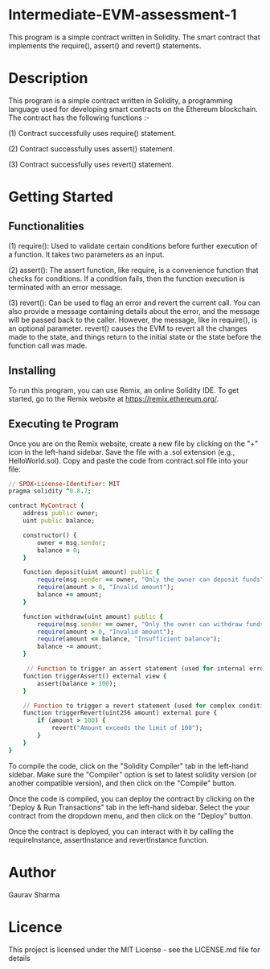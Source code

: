 # Intermediate-EVM-assessment-1
This program is a simple contract written in Solidity. The smart contract that implements the require(), assert() and revert() statements.

# Description
This program is a simple contract written in Solidity, a programming language used for developing smart contracts on the Ethereum blockchain. The contract has the following functions :-

(1) Contract successfully uses require() statement. 

(2) Contract successfully uses assert() statement.

(3) Contract successfully uses revert() statement.

# Getting Started
## Functionalities
(1) require(): Used to validate certain conditions before further execution of a function. It takes two parameters as an input.

(2) assert(): The assert function, like require, is a convenience function that checks for conditions. If a condition fails, then the function execution is terminated with an error message.

(3) revert(): Can be used to flag an error and revert the current call. You can also provide a message containing details about the error, and the message will be passed back to the caller. However, the message, like in require(), is an optional parameter. revert() causes the EVM to revert all the changes made to the state, and things return to the initial state or the state before the function call was made.

## Installing
To run this program, you can use Remix, an online Solidity IDE. To get started, go to the Remix website at https://remix.ethereum.org/.

## Executing te Program
Once you are on the Remix website, create a new file by clicking on the "+" icon in the left-hand sidebar. Save the file with a .sol extension (e.g., HelloWorld.sol). Copy and paste the code from contract.sol file into your file:
```ruby
// SPDX-License-Identifier: MIT
pragma solidity ^0.8.7;

contract MyContract {
    address public owner;
    uint public balance;

    constructor() {
        owner = msg.sender;
        balance = 0;
    }

    function deposit(uint amount) public {
        require(msg.sender == owner, "Only the owner can deposit funds");
        require(amount > 0, "Invalid amount");
        balance += amount;
    }

    function withdraw(uint amount) public {
        require(msg.sender == owner, "Only the owner can withdraw funds");
        require(amount > 0, "Invalid amount");
        require(amount <= balance, "Insufficient balance");
        balance -= amount;
    }

     // Function to trigger an assert statement (used for internal errors)
    function triggerAssert() external view {
        assert(balance > 100);
    }

    // Function to trigger a revert statement (used for complex conditions)
    function triggerRevert(uint256 amount) external pure {
        if (amount > 100) {
            revert("Amount exceeds the limit of 100");
        }
    }
}
```

To compile the code, click on the "Solidity Compiler" tab in the left-hand sidebar. Make sure the "Compiler" option is set to latest solidity version (or another compatible version), and then click on the "Compile" button.

Once the code is compiled, you can deploy the contract by clicking on the "Deploy & Run Transactions" tab in the left-hand sidebar. Select the your contract from the dropdown menu, and then click on the "Deploy" button.

Once the contract is deployed, you can interact with it by calling the requireInstance, assertInstance and revertInstance function.

# Author
Gaurav Sharma

# Licence
This project is licensed under the MIT License - see the LICENSE.md file for details
